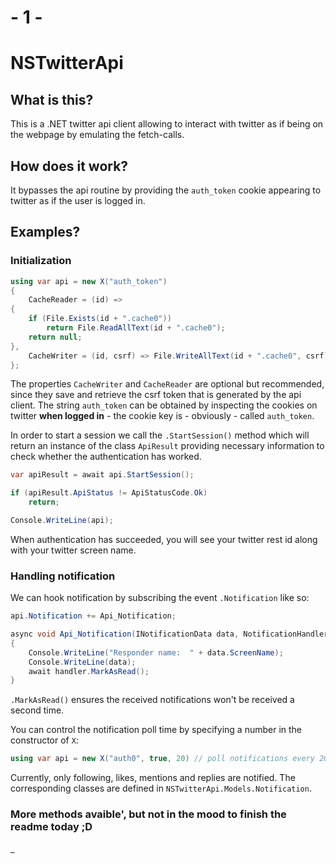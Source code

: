 # - 1 -
# NSTwitterApi

## What is this?
This is a .NET twitter api client allowing to interact with twitter as if being on the webpage by emulating the fetch-calls.

## How does it work?
It bypasses the api routine by providing the `auth_token` cookie appearing to twitter as if the user is logged in.

## Examples?

### Initialization
```csharp
using var api = new X("auth_token")
{
	CacheReader = (id) =>
{
	if (File.Exists(id + ".cache0"))
		return File.ReadAllText(id + ".cache0");
	return null;
},
	CacheWriter = (id, csrf) => File.WriteAllText(id + ".cache0", csrf)
};
```

The properties `CacheWriter` and `CacheReader` are optional but recommended, since they save and retrieve the csrf token that is generated by the api client.
The string `auth_token` can be obtained by inspecting the cookies on twitter **when logged in** - the cookie key is - obviously - called `auth_token`.

In order to start a session we call the `.StartSession()` method which will return an instance of the class `ApiResult` providing necessary information to check whether the authentication has worked.

```csharp
var apiResult = await api.StartSession();

if (apiResult.ApiStatus != ApiStatusCode.Ok)
	return;

Console.WriteLine(api);
```

When authentication has succeeded, you will see your twitter rest id along with your twitter screen name.

### Handling notification

We can hook notification by subscribing the event `.Notification` like so:

```csharp
api.Notification += Api_Notification;

async void Api_Notification(INotificationData data, NotificationHandler handler)
{
	Console.WriteLine("Responder name:  " + data.ScreenName);
	Console.WriteLine(data);
	await handler.MarkAsRead();
}
```
`.MarkAsRead()` ensures the received notifications won't be received a second time.

You can control the notification poll time by specifying a number in the constructor of `X`:

```csharp 
using var api = new X("auth0", true, 20) // poll notifications every 20 second, default is 5 seconds
```

Currently, only following, likes, mentions and replies are notified.
The corresponding classes are defined in `NSTwitterApi.Models.Notification`.

### More methods avaible', but not in the mood to finish the readme today ;D


_



